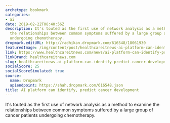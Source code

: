 ```yaml
---
archetype: bookmark
categories:
- ai
date: 2019-02-22T08:40:56Z
description: It's touted as the first use of network analysis as a method to examine
  the relationships between common symptoms suffered by a large group of cancer patients
  undergoing chemotherapy.
dropmark.editURL: http://radhikan.dropmark.com/616548/18061930
featuredImage: /img/content/post/healthcareitnews-ai-platform-can-identify-predict-cancer-development.png
link: https://www.healthcareitnews.com/news/ai-platform-can-identify-predict-cancer-development
linkBrand: healthcareitnews.com
slug: healthcareitnews-ai-platform-can-identify-predict-cancer-development
socialScore: 25
socialScoreSimulated: true
source:
  name: Dropmark
  apiendpoint: https://shah.dropmark.com/616548.json
title: AI platform can identify, predict cancer development
---
```

It's touted as the first use of network analysis as a method to examine the relationships between common symptoms suffered by a large group of cancer patients undergoing chemotherapy.